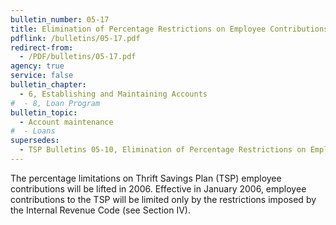 ```yaml
---
bulletin_number: 05-17
title: Elimination of Percentage Restrictions on Employee Contributions to the Thrift Savings Plan
pdflink: /bulletins/05-17.pdf
redirect-from:
  - /PDF/bulletins/05-17.pdf
agency: true
service: false
bulletin_chapter:
  - 6, Establishing and Maintaining Accounts
#  - 8, Loan Program
bulletin_topic:
  - Account maintenance
#  - Loans
supersedes:
  - TSP Bulletins 05-10, Elimination of Percentage Restrictions on Employee Contributions to the Thrift Savings Plan, dated July 27, 2005
---
```


The percentage limitations on Thrift Savings Plan (TSP) employee contributions will be lifted in 2006. Effective in January 2006, employee contributions to the TSP will be limited only by the restrictions imposed by the Internal Revenue Code (see Section IV).
